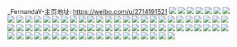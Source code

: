 _FernandaY-主页地址: https://weibo.com/u/2714191521 
![](https://wx4.sinaimg.cn/mw2000/a1c746a1ly1h9j7mvq6hgj20u0110aut.jpg) 
![](https://wx4.sinaimg.cn/mw2000/a1c746a1ly1h9j7mc8uwbj20u0115tva.jpg) 
![](https://wx4.sinaimg.cn/mw2000/a1c746a1ly1h9j7nf2whdj20rb0ysdvw.jpg) 
![](https://wx4.sinaimg.cn/mw2000/a1c746a1ly1h9ihre6m63j20u011itfp.jpg) 
![](https://wx4.sinaimg.cn/mw2000/a1c746a1ly1h9ihrfdl3xj21401dydpo.jpg) 
![](https://wx4.sinaimg.cn/mw2000/a1c746a1ly1h9ihrfr0inj20u011hn2j.jpg) 
![](https://wx4.sinaimg.cn/mw2000/a1c746a1ly1h9ihrg26gnj20rq0yoq7s.jpg) 
![](https://wx4.sinaimg.cn/mw2000/a1c746a1ly1h92ezex16mj20u0191wn8.jpg) 
![](https://wx4.sinaimg.cn/mw2000/a1c746a1gy1h91ckt6x04j20u013nwjw.jpg) 
![](https://wx4.sinaimg.cn/mw2000/a1c746a1gy1h91cku58eej20sj16jjyp.jpg) 
![](https://wx4.sinaimg.cn/mw2000/a1c746a1gy1h91ckvbnktj20u017wwm5.jpg) 
![](https://wx4.sinaimg.cn/mw2000/a1c746a1gy1h91ckvtmvdj20u00y9abq.jpg) 
![](https://wx4.sinaimg.cn/mw2000/a1c746a1gy1h91ckwhp2zj20u0190dhr.jpg) 
![](https://wx4.sinaimg.cn/mw2000/a1c746a1gy1h91ckxms8ij20u010bwj7.jpg) 
![](https://wx4.sinaimg.cn/mw2000/a1c746a1gy1h91ckyh4g2j20u013k43h.jpg) 
![](https://wx4.sinaimg.cn/mw2000/a1c746a1gy1h91ckz7ez7j20u016odk6.jpg) 
![](https://wx4.sinaimg.cn/mw2000/a1c746a1gy1h91ckrxa56j20u012z78x.jpg) 
![](https://wx4.sinaimg.cn/mw2000/a1c746a1ly1h8v4vg03w8j20o713346s.jpg) 
![](https://wx4.sinaimg.cn/mw2000/a1c746a1ly1h8v4vfp1x6j20tz13o142.jpg) 
![](https://wx4.sinaimg.cn/mw2000/a1c746a1ly1h8ne9xlxhwj21pr2c01ky.jpg) 
![](https://wx4.sinaimg.cn/mw2000/a1c746a1ly1h8m7jd3287j20tt13pdsz.jpg) 
![](https://wx4.sinaimg.cn/mw2000/a1c746a1ly1h8m7je6w5xj20ts13th2v.jpg) 
![](https://wx4.sinaimg.cn/mw2000/a1c746a1ly1h8m7jcg1wej20u013q7px.jpg) 
![](https://wx4.sinaimg.cn/mw2000/a1c746a1ly1h8m7jf58h7j20tf141gwl.jpg) 
![](https://wx4.sinaimg.cn/mw2000/a1c746a1ly1h8kscv4o43j224936ckjn.jpg) 
![](https://wx4.sinaimg.cn/mw2000/a1c746a1ly1h8feldtef4j20u00ud158.jpg) 
![](https://wx4.sinaimg.cn/mw2000/a1c746a1ly1h8felecq9zj20tz0u0dux.jpg) 
![](https://wx4.sinaimg.cn/mw2000/a1c746a1ly1h8cyo05rcoj20u012qk07.jpg) 
![](https://wx4.sinaimg.cn/mw2000/a1c746a1ly1h89nyzx47kj224936cx6q.jpg) 
![](https://wx4.sinaimg.cn/mw2000/a1c746a1ly1h89nyy6u3ij227n36ce82.jpg) 
![](https://wx4.sinaimg.cn/mw2000/a1c746a1ly1h89nz0wkxuj21y22ve1ki.jpg) 
![](https://wx4.sinaimg.cn/mw2000/a1c746a1ly1h89nz1hotmj21ii249e81.jpg) 
![](https://wx4.sinaimg.cn/mw2000/a1c746a1ly1h8663walxpj20sy1fgqgw.jpg) 
![](https://wx4.sinaimg.cn/mw2000/a1c746a1ly1h83m5upznbj22a133y4qs.jpg) 
![](https://wx4.sinaimg.cn/mw2000/a1c746a1ly1h83m5y2mglj22c0340qv7.jpg) 
![](https://wx4.sinaimg.cn/mw2000/a1c746a1ly1h7l5hawt5qj20kg0v4wjx.jpg) 
![](https://wx4.sinaimg.cn/mw2000/a1c746a1ly1h7l5hbmzuxj20u018r7ao.jpg) 
![](https://wx4.sinaimg.cn/mw2000/a1c746a1ly1h7ebalssi9j20tm13vaod.jpg) 
![](https://wx4.sinaimg.cn/mw2000/a1c746a1ly1h7ebam88tsj20u013v4be.jpg) 
![](https://wx4.sinaimg.cn/mw2000/a1c746a1ly1h7ebalcl78j20tw12bthm.jpg) 
![](https://wx4.sinaimg.cn/mw2000/a1c746a1ly1h7ebakpg2rj20u010fh2f.jpg) 
![](https://wx4.sinaimg.cn/mw2000/a1c746a1ly1h7he84osh4j20md0tuah3.jpg) 
![](https://wx4.sinaimg.cn/mw2000/a1c746a1ly1h7he850tddj214b1ogkgn.jpg) 
![](https://wx4.sinaimg.cn/mw2000/a1c746a1ly1h7he86hhj5j20u0190n99.jpg) 
![](https://wx4.sinaimg.cn/mw2000/a1c746a1ly1h7he86tb34j21ik282ttp.jpg) 
![](https://wx4.sinaimg.cn/mw2000/a1c746a1ly1h7he873nwpj20mh0u0n1e.jpg) 
![](https://wx4.sinaimg.cn/mw2000/a1c746a1ly1h7he87fsx9j21cb1zw1kx.jpg) 
![](https://wx4.sinaimg.cn/mw2000/a1c746a1ly1h7he87xtw8j22c0340e82.jpg) 
![](https://wx4.sinaimg.cn/mw2000/a1c746a1ly1h7he88bf7yj20rb1307fk.jpg) 
![](https://wx4.sinaimg.cn/mw2000/a1c746a1ly1h7he84dxy7j21vy2nc1kx.jpg) 
![](https://wx4.sinaimg.cn/mw2000/a1c746a1ly1h7he868e50j21ks2cpqbp.jpg) 
![](https://wx4.sinaimg.cn/mw2000/a1c746a1ly1h7he88nbcdj20m00vawfq.jpg) 
![](https://wx4.sinaimg.cn/mw2000/a1c746a1ly1h7he88toikj20se14ok3p.jpg) 
![](https://wx4.sinaimg.cn/mw2000/a1c746a1ly1h7fiwlhawyj22802yox6t.jpg) 
![](https://wx4.sinaimg.cn/mw2000/a1c746a1ly1h7fiwhhcl6j223j2sqhdu.jpg) 
![](https://wx4.sinaimg.cn/mw2000/a1c746a1ly1h7ed1r2tf6j21vj2ta4qr.jpg) 
![](https://wx4.sinaimg.cn/mw2000/a1c746a1ly1h7ed1spigmj225236b4ie.jpg) 
![](https://wx4.sinaimg.cn/mw2000/a1c746a1ly1h7ed1w9f0xj224a36ck4v.jpg) 
![](https://wx4.sinaimg.cn/mw2000/a1c746a1ly1h7ed1u3kooj21l6248e82.jpg) 
![](https://wx4.sinaimg.cn/mw2000/a1c746a1ly1h74n77wdrdj20wi1787wh.jpg) 
![](https://wx4.sinaimg.cn/mw2000/a1c746a1ly1h6ilqa5zu8j20se16owwz.jpg) 
![](https://wx4.sinaimg.cn/mw2000/a1c746a1ly1h694cfgllcj20dw0i2dhf.jpg) 
![](https://wx4.sinaimg.cn/mw2000/a1c746a1ly1h67p6f8y8dj20tx0u5gzx.jpg) 
![](https://wx4.sinaimg.cn/mw2000/a1c746a1ly1h67p6fpx6xj20t90u775q.jpg) 
![](https://wx4.sinaimg.cn/mw2000/a1c746a1ly1h67p6hqnmaj20u00u0k4t.jpg) 
![](https://wx4.sinaimg.cn/mw2000/a1c746a1ly1h67p6i8c90j20s60s6gwk.jpg) 
![](https://wx4.sinaimg.cn/mw2000/a1c746a1ly1h5dl1ojdxrj20ty122am0.jpg) 
![](https://wx4.sinaimg.cn/mw2000/a1c746a1ly1h5bf1bytwbj21jk2234qp.jpg) 
![](https://wx4.sinaimg.cn/mw2000/a1c746a1ly1h5bf1dly1qj21lb26e7wj.jpg) 
![](https://wx4.sinaimg.cn/mw2000/a1c746a1ly1h5bf1etndwj21j023ux6p.jpg) 
![](https://wx4.sinaimg.cn/mw2000/a1c746a1ly1h5bf1fbqk0j21er1vodxi.jpg) 
![](https://wx4.sinaimg.cn/mw2000/a1c746a1ly1h5bf1h5elyj20u013w470.jpg) 
![](https://wx4.sinaimg.cn/mw2000/a1c746a1ly1h5bf1hep4qj20ty12e7ee.jpg) 
![](https://wx4.sinaimg.cn/mw2000/a1c746a1ly1h5bf1howw9j20w616w7ef.jpg) 
![](https://wx4.sinaimg.cn/mw2000/a1c746a1ly1h5bf1i5o22j21yp2zdqv5.jpg) 
![](https://wx4.sinaimg.cn/mw2000/a1c746a1ly1h596jvo9osj20tv13wwuk.jpg) 

